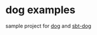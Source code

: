 # dog examples

sample project for [dog](https://github.com/pocketberserker/dog) and [sbt-dog](https://github.com/pocketberserker/sbt-dog)

